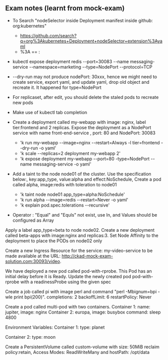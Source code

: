 
## Exam notes (learnt from mock-exam)
* To Search "nodeSelector inside Deployment manifest inside github: org:kubernetes"
  * https://github.com/search?q=org%3Akubernetes+Deployment+nodeSelector+extension%3Ayaml
  * %3A == :
* kubectl expose deployment redis --port=30083 --name messaging-service --namespace=marketing  --type=NodePort --protocol=TCP 
* --dry-run may not produce nodePort: 30xxx, hence we might need to create service, export yaml, and update yaml, drop old object and recreate it. It happened for type=NodePort
* For replicaset, after edit, you should delete the staled pods to recreate new pods
* Make use of kubectl tab completion


* Create a deployment called my-webapp with image: nginx, label tier:frontend and 2 replicas. Expose the deployment as a NodePort service with name front-end-service , port: 80 and NodePort: 30083
  * 'k run my-webapp --image=nginx --restart=Always -l tier=frontend --dry-run -o yaml'
  * 'k scale --replicas=2 deployment my-webapp 2'
  * 'k expose deployment my-webapp --port=80  -type=NodePort --name messaging-service -o yaml'

* Add a taint to the node node01 of the cluster. Use the specification below:, key:app_type, value:alpha and effect:NoSchedule, Create a pod called alpha, image:redis with toleration to node01
    * 'k taint node node01 app_type=alpha:NoSchedule'
    * 'k run alpha --image=redis --restart=Never -o yaml'
    * 'k explain pod.spec.tolerations --recursive'

* Operator : "Equal" and "Equls" not exist, use In, and Values should be configured as Array

Apply a label app_type=beta to node node02. Create a new deployment called beta-apps with image:nginx and replicas:3. Set Node Affinity to the deployment to place the PODs on node02 only


Create a new Ingress Resource for the service: my-video-service to be made available at the URL: http://ckad-mock-exam-solution.com:30093/video.


We have deployed a new pod called pod-with-rprobe. This Pod has an initial delay before it is Ready. Update the newly created pod pod-with-rprobe with a readinessProbe using the given spec


Create a job called pi with image perl and command "perl -Mbignum=bpi -wle print bpi(200)".
completions: 2
backoffLimit: 6
restartPolicy: Never


Create a pod called multi-pod with two containers. 
Container 1: name: jupiter, image: nginx
Container 2: europa, image: busybox
command: sleep 4800

Environment Variables: Container 1: type: planet

Container 2: type: moon


Create a PersistentVolume called custom-volume with size: 50MiB reclaim policy:retain, Access Modes: ReadWriteMany and hostPath: /opt/data    